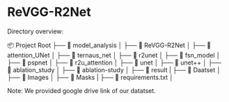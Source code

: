 # ReVGG-R2Net


Directory overview:

📦 Project Root
├── 📂 model_analysis
│   ├── 📄 ReVGG-R2Net
│   ├── 📄 attention_UNet
│   ├── 📄 ternaus_net
│   ├── 📄 r2unet
│   ├── 📄 fsn_model
│   ├── 📄 pspnet
│   ├── 📄 r2u_attention
│   ├── 📄 unet
│   ├── 📄 unet++
│
├── 📂 ablation_study
│   ├── 📄 ablation-study
│   ├── 📄 result
|
├── 📂 Daatset
│   ├── 📄 Images
│   ├── 📄 Masks
|
├── 📄 requirements.txt
│  


Note: We provided google drive link of our datatset.
